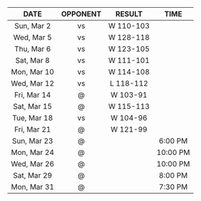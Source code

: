 |    DATE     |         OPPONENT          |  RESULT   |   TIME   |
|:-----------:|:-------------------------:|:---------:|:--------:|
| Sun, Mar 2  |  vs [](/r/denvernuggets)  | W 110-103 |          |
| Wed, Mar 5  |     vs [](/r/ripcity)     | W 128-118 |          |
| Thu, Mar 6  |     vs [](/r/sixers)      | W 123-105 |          |
| Sat, Mar 8  |     vs [](/r/lakers)      | W 111-101 |          |
| Mon, Mar 10 |    vs [](/r/utahjazz)     | W 114-108 |          |
| Wed, Mar 12 |     vs [](/r/thunder)     | L 118-112 |          |
| Fri, Mar 14 |       @ [](/r/heat)       | W 103-91  |          |
| Sat, Mar 15 |      @ [](/r/gonets)      | W 115-113 |          |
| Tue, Mar 18 |     vs [](/r/gonets)      | W 104-96  |          |
| Fri, Mar 21 |     @ [](/r/utahjazz)     | W 121-99  |          |
| Sun, Mar 23 |     @ [](/r/ripcity)      |           | 6:00 PM  |
| Mon, Mar 24 |      @ [](/r/kings)       |           | 10:00 PM |
| Wed, Mar 26 |       @ [](/r/suns)       |           | 10:00 PM |
| Sat, Mar 29 |     @ [](/r/nbaspurs)     |           | 8:00 PM  |
| Mon, Mar 31 | @ [](/r/memphisgrizzlies) |           | 7:30 PM  |